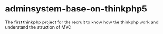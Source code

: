 # adminsystem-base-on-thinkphp5
The first thinkphp project for the recruit to know how the thinkphp work and understand the struction of MVC
